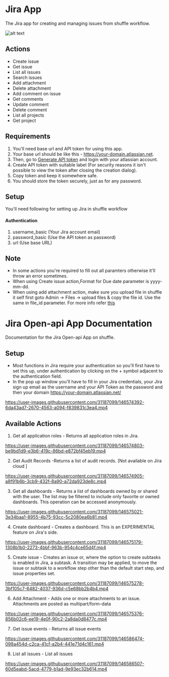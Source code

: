 # Jira App

The Jira app for creating and managing issues from shuffle workflow.

![alt text](https://github.com/dhaval055/security-openapis/blob/master/jira-app.png?raw=true)


## Actions

- Create issue
- Get issue
- List all issues
- Search issues
- Add attachment
- Delete attachment
- Add comment on issue
- Get comments
- Update comment
- Delete comment
- List all projects
- Get project

## Requirements

1. You'll need base url and API token for using this app.
2. Your base url should be like this - https://your-domain.atlassian.net.
3. Then, go to [Generate API token](https://id.atlassian.com/manage-profile/security/api-tokens) and login with your atlassian account.
4. Create API token with suitable label (For security reasons it isn't possible to view the token after closing the creation dialog).
5. Copy token and keep it somewhere safe.
6. You should store the token securely, just as for any password.

## Setup

You'll need following for setting up Jira in shuffle workflow

#### Authentication

1. username_basic (Your Jira account email)
2. password_basic (Use the API token as password)
3. url (Use base URL)

## Note

- In some actions you're required to fill out all paramters otherwise it'll throw an error sometimes.
- When using Create issue action,Format for Due date parameter is yyyy-mm-dd. 
- When using add attachment action, make sure you upload file in shuffle it self first goto Admin &#8594; Files &#8594; upload files & copy the file id. Use the same in file_id parameter. For more info refer [this](http://shuffler.io/docs/organizations#files)




# Jira Open-api App Documentation
Documentation for the Jira Open-api App on shuffle.

## Setup
* Most functions in Jira require your authentication so you'll first have to set this up, under authentication by clicking on the + symbol adjacent to the authentication field.
* In the pop up window you'll have to fill in your Jira credentials, your Jira sign up email as the username and your API Token as the password and then your domain https://your-domain.atlassian.net/

https://user-images.githubusercontent.com/31187099/146574392-6da43ad7-2670-4563-a094-f839831c3ea4.mp4

## Available Actions

1. Get all application roles - Returns all application roles in Jira.

https://user-images.githubusercontent.com/31187099/146574803-be9bd1d9-e3b6-419c-86bd-e872bf45eb19.mp4

2. Get Audit Records -Returns a list of audit records. [Not available on Jira cloud ]

https://user-images.githubusercontent.com/31187099/146574905-a8f91b6b-3cb9-432f-8a90-a72da923de8c.mp4

3. Get all dashboards - Returns a list of dashboards owned by or shared with the user. The list may be filtered to include only favorite or owned dashboards.  This operation can be accessed anonymously.

https://user-images.githubusercontent.com/31187099/146575021-3e34baa1-8955-4b75-93cc-5c2080ea6b81.mp4

4. Create dashboard - Creates a dashboard. This is an EXPERIMENTAL feature on Jira's side.

https://user-images.githubusercontent.com/31187099/146575179-1308b1b0-2273-4bbf-963b-954c4ce65d4f.mp4

5. Create issue - Creates an issue or, where the option to create subtasks is enabled in Jira, a subtask. A transition may be applied, to move the issue or subtask to a workflow step other than the default start step, and issue properties set.

https://user-images.githubusercontent.com/31187099/146575278-3bf105c7-6482-4037-936d-c5e68bb2b4b4.mp4

6. Add Attachment - Adds one or more attachments to an issue. Attachments are posted as multipart/form-data

https://user-images.githubusercontent.com/31187099/146575376-856b02c6-ee19-4e0f-90c2-2a8da0d8477c.mp4

7. Get issue events - Returns all issue events

https://user-images.githubusercontent.com/31187099/146586474-098a454d-c2ca-41cf-a2b4-441e71d4c161.mp4

8. List all issues - List all issues

https://user-images.githubusercontent.com/31187099/146586507-60d5eabd-5acd-4779-b1ad-9e93ec32b614.mp4



